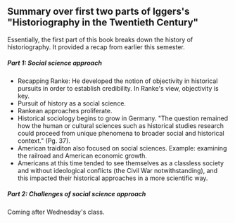 <h2>Summary over first two parts of Iggers's "Historiography in the Twentieth Century"</h2>
<p> Essentially, the first part of this book breaks down the history of historiography. It provided a recap from earlier this semester.</p>
<h5>Part 1: Social science approach</h5>
<ul>
<li>Recapping Ranke: He developed the notion of objectivity in historical pursuits in order to establish credibility. In Ranke's view, objectivity is key.</li>
<li>Pursuit of history as a social science.</li>
<li>Rankean approaches proliferate.</li>
<li>Historical sociology begins to grow in Germany. "The question remained how the human or cultural sciences such as historical studies research could proceed from unique phenomena to broader social and historical context." (Pg. 37).</li>
<li>American traiditon also focused on social sciences. Example: examining the railroad and American economic growth.</li>
<li>Americans at this time tended to see themselves as a classless society and without ideological conflicts (the Civil War notwithstanding), and this impacted their historical approaches in a more scientific way.</li>
</ul>
<h5>Part 2: Challenges of social science approach</h5>
<p>Coming after Wednesday's class.</p>

